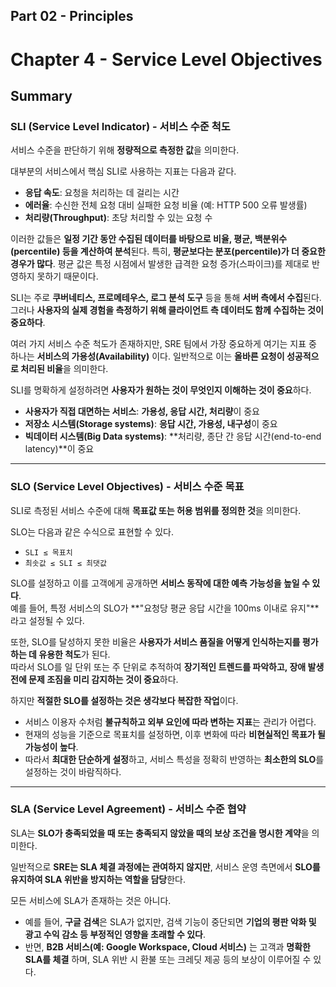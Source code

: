 ## Part 02 - Principles

# Chapter 4 - Service Level Objectives
## Summary 
### **SLI (Service Level Indicator) - 서비스 수준 척도**

서비스 수준을 판단하기 위해 **정량적으로 측정한 값**을 의미한다.

대부분의 서비스에서 핵심 SLI로 사용하는 지표는 다음과 같다.

- **응답 속도**: 요청을 처리하는 데 걸리는 시간
- **에러율**: 수신한 전체 요청 대비 실패한 요청 비율 (예: HTTP 500 오류 발생률)
- **처리량(Throughput)**: 초당 처리할 수 있는 요청 수

이러한 값들은 **일정 기간 동안 수집된 데이터를 바탕으로 비율, 평균, 백분위수(percentile) 등을 계산하여 분석**된다. 특히, **평균보다는 분포(percentile)가 더 중요한 경우가 많다**. 평균 값은 특정 시점에서 발생한 급격한 요청 증가(스파이크)를 제대로 반영하지 못하기 때문이다.

SLI는 주로 **쿠버네티스, 프로메테우스, 로그 분석 도구** 등을 통해 **서버 측에서 수집**된다. 그러나 **사용자의 실제 경험을 측정하기 위해 클라이언트 측 데이터도 함께 수집하는 것이 중요하다**.

여러 가지 서비스 수준 척도가 존재하지만, SRE 팀에서 가장 중요하게 여기는 지표 중 하나는 **서비스의 가용성(Availability)** 이다. 일반적으로 이는 **올바른 요청이 성공적으로 처리된 비율**을 의미한다.

SLI를 명확하게 설정하려면 **사용자가 원하는 것이 무엇인지 이해하는 것이 중요**하다.

- **사용자가 직접 대면하는 서비스**: **가용성, 응답 시간, 처리량**이 중요
- **저장소 시스템(Storage systems)**: **응답 시간, 가용성, 내구성**이 중요
- **빅데이터 시스템(Big Data systems)**: **처리량, 종단 간 응답 시간(end-to-end latency)**이 중요

---

### **SLO (Service Level Objectives) - 서비스 수준 목표**

SLI로 측정된 서비스 수준에 대해 **목표값 또는 허용 범위를 정의한 것**을 의미한다.

SLO는 다음과 같은 수식으로 표현할 수 있다.

- `SLI ≤ 목표치` 
- `최솟값 ≤ SLI ≤ 최댓값` 

SLO를 설정하고 이를 고객에게 공개하면 **서비스 동작에 대한 예측 가능성을 높일 수 있다**.  
예를 들어, 특정 서비스의 SLO가 **"요청당 평균 응답 시간을 100ms 이내로 유지"**라고 설정될 수 있다.

또한, SLO를 달성하지 못한 비율은 **사용자가 서비스 품질을 어떻게 인식하는지를 평가하는 데 유용한 척도**가 된다.  
따라서 SLO를 일 단위 또는 주 단위로 추적하여 **장기적인 트렌드를 파악하고, 장애 발생 전에 문제 조짐을 미리 감지하는 것이 중요**하다.

하지만 **적절한 SLO를 설정하는 것은 생각보다 복잡한 작업**이다.

- 서비스 이용자 수처럼 **불규칙하고 외부 요인에 따라 변하는 지표**는 관리가 어렵다.
- 현재의 성능을 기준으로 목표치를 설정하면, 이후 변화에 따라 **비현실적인 목표가 될 가능성이 높다**.
- 따라서 **최대한 단순하게 설정**하고, 서비스 특성을 정확히 반영하는 **최소한의 SLO**를 설정하는 것이 바람직하다.

---

### **SLA (Service Level Agreement) - 서비스 수준 협약**

SLA는 **SLO가 충족되었을 때 또는 충족되지 않았을 때의 보상 조건을 명시한 계약**을 의미한다.

일반적으로 **SRE는 SLA 체결 과정에는 관여하지 않지만**, 서비스 운영 측면에서 **SLO를 유지하여 SLA 위반을 방지하는 역할을 담당**한다.

모든 서비스에 SLA가 존재하는 것은 아니다.

- 예를 들어, **구글 검색**은 SLA가 없지만, 검색 기능이 중단되면 **기업의 평판 악화 및 광고 수익 감소 등 부정적인 영향을 초래할 수 있다**.
- 반면, **B2B 서비스(예: Google Workspace, Cloud 서비스)** 는 고객과 **명확한 SLA를 체결** 하며, SLA 위반 시 환불 또는 크레딧 제공 등의 보상이 이루어질 수 있다.